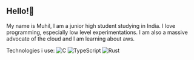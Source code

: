 ## Hello!👋

My name is Muhil, I am a junior high student studying in India. I love programming, especially low level experimentations. I am also a massive advocate 
of the cloud and I am learning about aws.

Technologies i use:
![C](https://img.shields.io/badge/C-%1D1F21.svg?style=for-the-badge&logo=C&logoColor=white)
![TypeScript](https://img.shields.io/badge/typescript-%23007ACC.svg?style=for-the-badge&logo=typescript&logoColor=white)
![Rust](https://img.shields.io/badge/Rust-000000?style=for-the-badge&logo=rust&logoColor=white)
